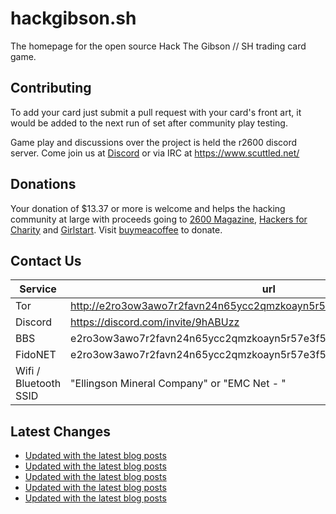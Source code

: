 # hackgibson.sh
The homepage for the open source Hack The Gibson // SH trading card game.


## Contributing

To add your card just submit a pull request with your card's front art, it would be added to the next run of set after community play testing.

Game play and discussions over the project is held the r2600 discord server. Come join us at [Discord](https://discord.com/invite/9hABUzz) or via IRC at https://www.scuttled.net/


## Donations

Your donation of $13.37 or more is welcome and helps the hacking community at large with proceeds going to [2600 Magazine](https://2600.com/), [Hackers for Charity](https://hackersforcharity.org) and [Girlstart](https://girlstart.org).  Visit [buymeacoffee](https://www.buymeacoffee.com/hackgibson.sh) to donate.


## Contact Us

Service | url
-|-
Tor | http://e2ro3ow3awo7r2favn24n65ycc2qmzkoayn5r57e3f56nvjwdcgg32ad.onion
Discord | https://discord.com/invite/9hABUzz
BBS | e2ro3ow3awo7r2favn24n65ycc2qmzkoayn5r57e3f56nvjwdcgg32ad.onion:23
FidoNET | e2ro3ow3awo7r2favn24n65ycc2qmzkoayn5r57e3f56nvjwdcgg32ad.onion:24554
Wifi / Bluetooth SSID | "Ellingson Mineral Company" or "EMC Net - <fidonet address>"

## Latest Changes
<!-- BLOG-POST-LIST:START -->
- [Updated with the latest blog posts](https://github.com/DFW2600/hackgibson.sh/commit/2b47aa2454a8920361f9aec376e78df2a3ffe012)
- [Updated with the latest blog posts](https://github.com/DFW2600/hackgibson.sh/commit/aa03d631ed981cff244d5256c911048b52d171e1)
- [Updated with the latest blog posts](https://github.com/DFW2600/hackgibson.sh/commit/6daa55f13d8d8ab6797db2f3a0bf359fb326ee8c)
- [Updated with the latest blog posts](https://github.com/DFW2600/hackgibson.sh/commit/91e065b3291c7fa5762580642b41392d69df28fe)
- [Updated with the latest blog posts](https://github.com/DFW2600/hackgibson.sh/commit/3c6c43d7307912dc2e41fb22e8b98ff225c65a58)
<!-- BLOG-POST-LIST:END -->
